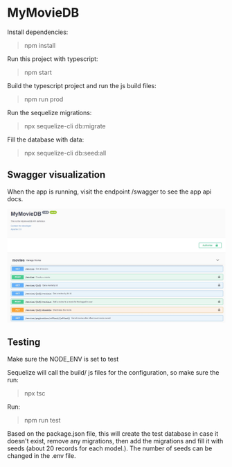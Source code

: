 # MyMovieDB

Install dependencies:

> npm install

Run this project with typescript:

> npm start

Build the typescript project and run the js build files:

> npm run prod


Run the sequelize migrations:

> npx sequelize-cli db:migrate

Fill the database with data:

> npx sequelize-cli db:seed:all


## Swagger visualization

When the app is running, visit the endpoint /swagger to see the app api docs.

![alt text](mymoviedb-swagger-doc.jpg "Logo Title Text 1")

## Testing

Make sure the NODE_ENV is set to test

Sequelize will call the build/ js files for the configuration, so make sure the run:

> npx tsc

Run:

> npm run test

Based on the package.json file, this will create the test database in case it doesn't exist, remove any migrations, then add the migrations and fill it with seeds (about 20 records for each model.). The number of seeds can be changed in the .env file.


